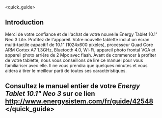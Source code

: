 <quick_guide>
## Introduction

Merci de votre confiance et de l'achat de votre nouvelle Energy Tablet 10.1" Neo 3 Lite. Profitez de l'appareil.
Votre nouvelle tablette inclut un écran multi-tactile capacitif de 10.1" (1024x600 píxeles), processeur Quad Core ARM Cortex A7 1.3GHz, Bluetooth 4.0, Wi-Fi, appareil photo frontal VGA et appareil photo arrière de 2 Mpx avec flash.
Avant de commencer à profiter de votre tablette, nous vous conseillons de lire ce manuel pour vous familiariser avec elle. Il ne vous prendra que quelques minutes et vous aidera à tirer le meilleur parti de toutes ses caractéristiques.



## <unique> Consultez le manuel entier de votre *Energy Tablet 10.1" Neo 3* sur ce lien http://www.energysistem.com/fr/guide/42548 </unique> </quick_guide>
